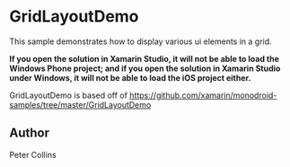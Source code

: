 GridLayoutDemo
==========
	
This sample demonstrates how to display various ui elements in a grid.

**If you open the solution in Xamarin Studio, it will not be able to load the Windows Phone project;
and if you open the solution in Xamarin Studio under Windows, it will not be able to load the iOS project either.**

GridLayoutDemo is based off of https://github.com/xamarin/monodroid-samples/tree/master/GridLayoutDemo
	
Author
------
Peter Collins